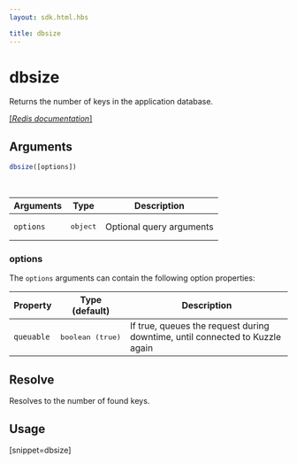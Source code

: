 ```yaml
---
layout: sdk.html.hbs

title: dbsize
---
```


# dbsize


Returns the number of keys in the application database.

[[_Redis documentation_]](https://redis.io/commands/dbsize)

## Arguments

```js
dbsize([options])

```

<br/>

| Arguments    | Type    | Description |
|--------------|---------|-------------|
| ``options`` | <pre>object</pre> | Optional query arguments |

### options

The `options` arguments can contain the following option properties:

| Property   | Type (default)   | Description                       |
| ---------- | ------- | --------------------------------- |
| `queuable` | <pre>boolean (true)</pre> | If true, queues the request during downtime, until connected to Kuzzle again |

## Resolve

Resolves to the number of found keys.

## Usage

[snippet=dbsize]
